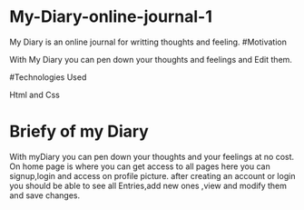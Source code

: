 # My-Diary-online-journal-1
My Diary is an online journal for writting thoughts and feeling.
#Motivation

With My Diary you can pen down your thoughts and feelings and Edit them.

#Technologies Used

Html and Css
# Briefy of my Diary
With myDiary you can pen down your thoughts and your feelings at no cost. On home page is where you can get access  to all pages here you can signup,login and access on profile picture. after creating an account or login you should be able to see all Entries,add new ones ,view and modify them and save changes.
